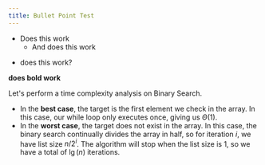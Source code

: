 ```yaml
---
title: Bullet Point Test
---
```




- Does this work
  - And does this work

* does this work?

**does bold work**

Let's perform a time complexity analysis on Binary Search.
- In the **best case**, the target is the first element we check in the array. In this case, our while loop only executes once, giving us $\Theta(1)$.
- In the **worst case**, the target does not exist in the array. In this case, the binary search continually divides the array in half, so for iteration $i$, we have list size $n / 2^i$. The algorithm will stop when the list size is 1, so we have a total of $\lg(n)$ iterations.
